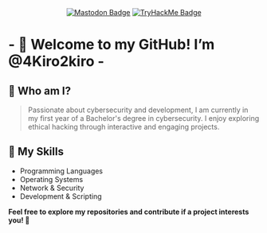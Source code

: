 <div id="badges" align="center">
  <a href="https://fosstodon.org/@Kiro"><img src="https://img.shields.io/badge/Mastodon-blue?logo=mastodon&logoColor=white&style=for-the-badge" alt="Mastodon Badge"/></a>
  <a href="https://tryhackme.com/p/4Kiro2Kiro"><img src="https://img.shields.io/badge/Tryhackme-red?style=for-the-badge&logo=tryhackme&logoColor=white" alt="TryHackMe Badge"/></a>
</div>

# - 👋 Welcome to my GitHub! I’m @4Kiro2kiro -


## 👀 Who am I?

> Passionate about cybersecurity and development, I am currently in my first year of a Bachelor's degree in cybersecurity. I enjoy exploring ethical hacking through interactive and engaging projects.

## 🚀 My Skills

- Programming Languages
- Operating Systems
- Network & Security
- Development & Scripting

**Feel free to explore my repositories and contribute if a project interests you! 🚀**
